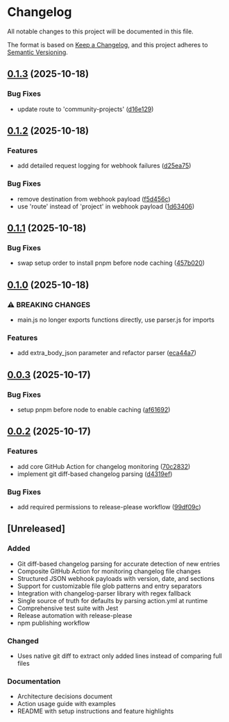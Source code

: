 # Changelog

All notable changes to this project will be documented in this file.

The format is based on [Keep a Changelog](https://keepachangelog.com/en/1.1.0/),
and this project adheres to [Semantic Versioning](https://semver.org/spec/v2.0.0.html).

## [0.1.3](https://github.com/lukeocodes/changelog-log/compare/changelog-log-v0.1.2...changelog-log-v0.1.3) (2025-10-18)


### Bug Fixes

* update route to 'community-projects' ([d16e129](https://github.com/lukeocodes/changelog-log/commit/d16e1299feabde1e9fca39c80a7f778ac6b5199f))

## [0.1.2](https://github.com/lukeocodes/changelog-log/compare/changelog-log-v0.1.1...changelog-log-v0.1.2) (2025-10-18)


### Features

* add detailed request logging for webhook failures ([d25ea75](https://github.com/lukeocodes/changelog-log/commit/d25ea75224f7f978cadae7708fbd6f7026889794))


### Bug Fixes

* remove destination from webhook payload ([f5d456c](https://github.com/lukeocodes/changelog-log/commit/f5d456cf52b086f97dd8cf8f7f6ba73eec0d067c))
* use 'route' instead of 'project' in webhook payload ([1d63406](https://github.com/lukeocodes/changelog-log/commit/1d63406fbbf673b715810c7c8aac01dc46a9bfe8))

## [0.1.1](https://github.com/lukeocodes/changelog-log/compare/changelog-log-v0.1.0...changelog-log-v0.1.1) (2025-10-18)


### Bug Fixes

* swap setup order to install pnpm before node caching ([457b020](https://github.com/lukeocodes/changelog-log/commit/457b02037a47481f3d082b3376cdfdf7c1530a1b))

## [0.1.0](https://github.com/lukeocodes/changelog-log/compare/changelog-log-v0.0.3...changelog-log-v0.1.0) (2025-10-18)


### ⚠ BREAKING CHANGES

* main.js no longer exports functions directly, use parser.js for imports

### Features

* add extra_body_json parameter and refactor parser ([eca44a7](https://github.com/lukeocodes/changelog-log/commit/eca44a739315b733c9cdf0d377523e93777eae29))

## [0.0.3](https://github.com/lukeocodes/changelog-log/compare/changelog-log-v0.0.2...changelog-log-v0.0.3) (2025-10-17)


### Bug Fixes

* setup pnpm before node to enable caching ([af61692](https://github.com/lukeocodes/changelog-log/commit/af61692b1c31fd78dd100892177e0e56ae7907de))

## [0.0.2](https://github.com/lukeocodes/changelog-log/compare/changelog-log-v0.0.1...changelog-log-v0.0.2) (2025-10-17)


### Features

* add core GitHub Action for changelog monitoring ([70c2832](https://github.com/lukeocodes/changelog-log/commit/70c283292a049b7a22a66cf0986dc7e228090f3f))
* implement git diff-based changelog parsing ([d4319ef](https://github.com/lukeocodes/changelog-log/commit/d4319ef4d478fd9be7c7fa35241e38339b0b8d89))


### Bug Fixes

* add required permissions to release-please workflow ([99df09c](https://github.com/lukeocodes/changelog-log/commit/99df09c551426ed8aa04370e40721543603d8c88))

## [Unreleased]

### Added

- Git diff-based changelog parsing for accurate detection of new entries
- Composite GitHub Action for monitoring changelog file changes
- Structured JSON webhook payloads with version, date, and sections
- Support for customizable file glob patterns and entry separators
- Integration with changelog-parser library with regex fallback
- Single source of truth for defaults by parsing action.yml at runtime
- Comprehensive test suite with Jest
- Release automation with release-please
- npm publishing workflow

### Changed

- Uses native git diff to extract only added lines instead of comparing full files

### Documentation

- Architecture decisions document
- Action usage guide with examples
- README with setup instructions and feature highlights
